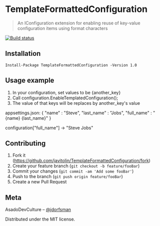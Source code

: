 # TemplateFormattedConfiguration
> An IConfiguration extension for enabling reuse of key-value configuration items using format characters

[![Build status](https://dev.azure.com/asadodevculture/TemplateFormattedConfiguration/_apis/build/status/TemplateFormattedConfiguration-ASP.NET%20Core-CI)](https://dev.azure.com/asadodevculture/TemplateFormattedConfiguration/_build/latest?definitionId=2)

## Installation
```
Install-Package TemplateFormattedConfiguration -Version 1.0
```

## Usage example
1. In your configuration, set values to be {another_key}
2. Call configuration.EnableTemplatedConfiguration();
3. The value of that keys will be replaces by another_key's value

appsettings.json:
{ 
"name" : "Steve",
"last_name" : "Jobs",
"full_name" : "{name} {last_name}"
}

configuration["full_name"] -> "Steve Jobs"

## Contributing
1. Fork it (<https://github.com/javitolin/TemplateFormattedConfiguration/fork>)
2. Create your feature branch (`git checkout -b feature/fooBar`)
3. Commit your changes (`git commit -am 'Add some fooBar'`)
4. Push to the branch (`git push origin feature/fooBar`)
5. Create a new Pull Request

## Meta

AsadoDevCulture – [@jdorfsman](https://twitter.com/jdorfsman)

Distributed under the MIT license.
